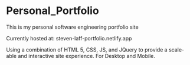 # Personal_Portfolio
This is my personal software engineering portfolio site

Currently hosted at: steven-laff-portfolio.netlify.app

Using a combination of HTML 5, CSS, JS, and JQuery to provide a scale-able and interactive site experience. For Desktop and Mobile.
